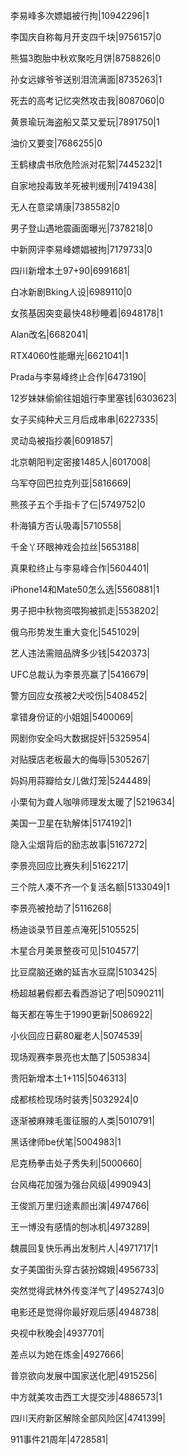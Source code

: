 李易峰多次嫖娼被行拘|10942296|1

李国庆自称每月开支四千块|9756157|0

熊猫3胞胎中秋欢聚吃月饼|8758826|0

孙女远嫁爷爷送别泪流满面|8735263|1

死去的高考记忆突然攻击我|8087060|0

黄景瑜玩海盗船又菜又爱玩|7891750|1

油价又要变|7686255|0

王鹤棣虞书欣危险派对花絮|7445232|1

自家地投毒致羊死被判缓刑|7419438|

无人在意梁靖康|7385582|0

男子登山遇地震画面曝光|7378218|0

中新网评李易峰嫖娼被拘|7179733|0

四川新增本土97+90|6991681|

白冰新剧Bking人设|6989110|0

女孩基因突变最快48秒睡着|6948178|1

Alan改名|6682041|

RTX4060性能曝光|6621041|1

Prada与李易峰终止合作|6473190|

12岁妹妹偷偷往姐姐行李里塞钱|6303623|

女子买纯种犬三月后成串串|6227335|

灵动岛被指抄袭|6091857|

北京朝阳判定密接1485人|6017008|

乌军夺回巴拉克列亚|5816669|

熊孩子五个手指卡了仨|5749752|0

朴海镇方否认吸毒|5710558|

千金丫环眼神戏会拉丝|5653188|

真果粒终止与李易峰合作|5604401|

iPhone14和Mate50怎么选|5560881|1

男子把中秋物资喂狗被抓走|5538202|

俄乌形势发生重大变化|5451029|

艺人违法需赔品牌多少钱|5420373|

UFC总裁认为李景亮赢了|5416679|

警方回应女孩被2犬咬伤|5408452|

拿错身份证的小姐姐|5400069|

网剧你安全吗大数据捉奸|5325954|

对贴膜店老板最大的侮辱|5305267|

妈妈用蒜瓣给女儿做灯笼|5244489|

小栗旬为聋人咖啡师理发太暖了|5219634|

美国一卫星在轨解体|5174192|1

隐入尘烟背后的励志故事|5167272|

李景亮回应比赛失利|5162217|

三个院人凑不齐一个复活名额|5133049|1

李景亮被抢劫了|5116268|

杨迪谈录节目差点淹死|5105525|

木星合月美景整夜可见|5104577|

比豆腐脑还嫩的延吉水豆腐|5103425|

杨超越暑假都去看西游记了吧|5090211|

每天都在等生于1990更新|5086922|

小伙回应日薪80雇老人|5074539|

现场观赛李景亮也太酷了|5053834|

贵阳新增本土1+115|5046313|

成都核检现场时装秀|5032924|0

逐渐被麻辣毛蛋征服的人类|5010791|

黑话律师be伏笔|5004983|1

尼克杨拳击处子秀失利|5000660|

台风梅花加强为强台风级|4990943|

王俊凯万里归途素颜出演|4974766|

王一博没有感情的刨冰机|4973289|

魏晨回复快乐再出发制片人|4971717|1

女子美国街头穿古装扮嫦娥|4956733|

突然觉得武林外传变洋气了|4952743|0

电影还是觉得你最好观后感|4948738|

央视中秋晚会|4937701|

差点以为她在炼金|4927666|

普京欲向发展中国家送化肥|4915256|

中方就美攻击西工大提交涉|4886573|1

四川天府新区解除全部风险区|4741399|

911事件21周年|4728581|

